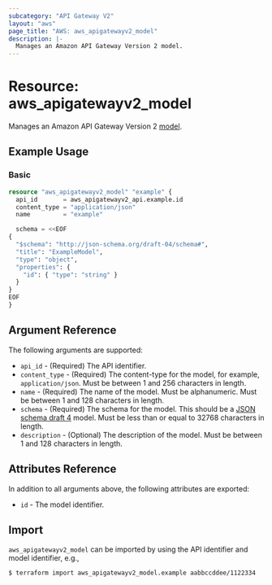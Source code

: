 ```yaml
---
subcategory: "API Gateway V2"
layout: "aws"
page_title: "AWS: aws_apigatewayv2_model"
description: |-
  Manages an Amazon API Gateway Version 2 model.
---
```


# Resource: aws_apigatewayv2_model

Manages an Amazon API Gateway Version 2 [model](https://docs.aws.amazon.com/apigateway/latest/developerguide/models-mappings.html#models-mappings-models).

## Example Usage

### Basic

```terraform
resource "aws_apigatewayv2_model" "example" {
  api_id       = aws_apigatewayv2_api.example.id
  content_type = "application/json"
  name         = "example"

  schema = <<EOF
{
  "$schema": "http://json-schema.org/draft-04/schema#",
  "title": "ExampleModel",
  "type": "object",
  "properties": {
    "id": { "type": "string" }
  }
}
EOF
}
```

## Argument Reference

The following arguments are supported:

* `api_id` - (Required) The API identifier.
* `content_type` - (Required)  The content-type for the model, for example, `application/json`. Must be between 1 and 256 characters in length.
* `name` - (Required) The name of the model. Must be alphanumeric. Must be between 1 and 128 characters in length.
* `schema` - (Required) The schema for the model. This should be a [JSON schema draft 4](https://tools.ietf.org/html/draft-zyp-json-schema-04) model. Must be less than or equal to 32768 characters in length.
* `description` - (Optional) The description of the model. Must be between 1 and 128 characters in length.

## Attributes Reference

In addition to all arguments above, the following attributes are exported:

* `id` - The model identifier.

## Import

`aws_apigatewayv2_model` can be imported by using the API identifier and model identifier, e.g.,

```
$ terraform import aws_apigatewayv2_model.example aabbccddee/1122334
```
